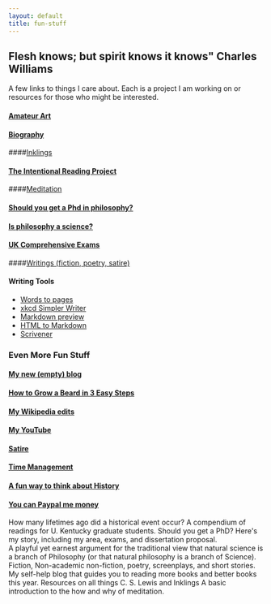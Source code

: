 ```yaml
---
layout: default
title: fun-stuff
---
```


## Flesh knows; but spirit knows it knows" Charles Williams ##

A few links to things I care about. Each is a project I am working on or resources for those who might be interested.

#### [Amateur Art](http://keithbuhler.com/art)

#### [Biography](http://circularreason.github.io/bio) ###

####[Inklings](http://circularreason.github.io/inklings)

#### [The Intentional Reading Project](http://www.readingintentionally.com)

####[Meditation](http://circularreason.github.io/meditation)
  
#### [Should you get a Phd in philosophy?](http://circularreason.github.io/phd)

#### [Is philosophy a science?](http://www.philosophyisscience.com)

#### [UK Comprehensive Exams](http://circularreason.github.io/comps)
 
####[Writings (fiction, poetry, satire)](http://circularreason.github.io/writings)

#### Writing Tools
* [Words to pages](http://wordstopages.com/)
* [xkcd Simpler Writer](https://xkcd.com/simplewriter/)
* [Markdown preview](http://dillinger.io/)
* [HTML to Markdown](https://domchristie.github.io/to-markdown/)
* [Scrivener](https://www.literatureandlatte.com/scrivener.php)


 
 
### Even More Fun Stuff
 
#### [My new (empty) blog](http://circularreason.github.io./blog) ###

#### [How to Grow a Beard in 3 Easy Steps](http://circularreason.github.io/beard)

#### [My Wikipedia edits](http://https://en.wikipedia.org/wiki/User:CircularReason)

#### [My YouTube](https://www.youtube.com/channel/UCDxfeT2v6-kFM12T7zD-K9Q)

#### [Satire](http://circularreason.github.io/writings)

#### [Time Management](http://keithbuhler.com/goals/)
 
#### [A fun way to think about History](https://docs.google.com/spreadsheets/d/1ZitnTtYNZLmUsKcQ0vu_cdzm_Plj5nupiyDrJEn4VV0/edit#gid=0) ####

#### [You can Paypal me money](https://www.paypal.me/keithbuhler)

How many lifetimes ago did a historical event occur?
A compendium of readings for U. Kentucky graduate students. 
Should you get a PhD? Here's my story, including my area, exams, and dissertation proposal.  
A playful yet earnest argument for the traditional view that natural science is a branch of Philosophy (or that natural philosophy is a branch of Science). 
Fiction, Non-academic non-fiction, poetry, screenplays, and short stories. 
My self-help blog that guides you to reading more books and better books this year. 
Resources on all things C. S. Lewis and Inklings
A basic introduction to the how and why of meditation. 
